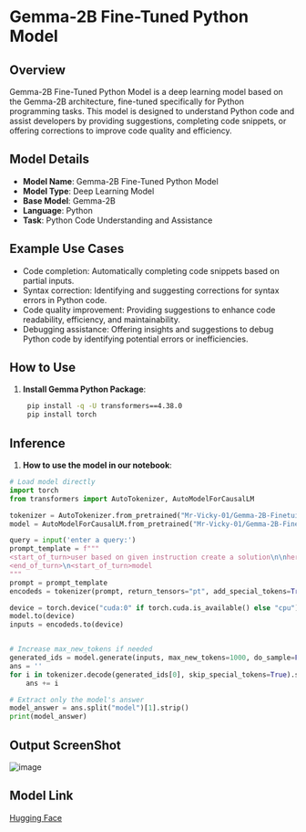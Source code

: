 # Gemma-2B Fine-Tuned Python Model

## Overview
Gemma-2B Fine-Tuned Python Model is a deep learning model based on the Gemma-2B architecture, fine-tuned specifically for Python programming tasks. This model is designed to understand Python code and assist developers by providing suggestions, completing code snippets, or offering corrections to improve code quality and efficiency.

## Model Details
- **Model Name**: Gemma-2B Fine-Tuned Python Model
- **Model Type**: Deep Learning Model
- **Base Model**: Gemma-2B
- **Language**: Python
- **Task**: Python Code Understanding and Assistance

## Example Use Cases
- Code completion: Automatically completing code snippets based on partial inputs.
- Syntax correction: Identifying and suggesting corrections for syntax errors in Python code.
- Code quality improvement: Providing suggestions to enhance code readability, efficiency, and maintainability.
- Debugging assistance: Offering insights and suggestions to debug Python code by identifying potential errors or inefficiencies.

## How to Use
1. **Install Gemma Python Package**:
   ```bash
    pip install -q -U transformers==4.38.0
    pip install torch
   ```

## Inference
1. **How to use the model in our notebook**:
```python
# Load model directly
import torch
from transformers import AutoTokenizer, AutoModelForCausalLM

tokenizer = AutoTokenizer.from_pretrained("Mr-Vicky-01/Gemma-2B-Finetuined-pythonCode")
model = AutoModelForCausalLM.from_pretrained("Mr-Vicky-01/Gemma-2B-Finetuined-pythonCode")

query = input('enter a query:')
prompt_template = f"""
<start_of_turn>user based on given instruction create a solution\n\nhere are the instruction {query}
<end_of_turn>\n<start_of_turn>model
"""
prompt = prompt_template
encodeds = tokenizer(prompt, return_tensors="pt", add_special_tokens=True).input_ids

device = torch.device("cuda:0" if torch.cuda.is_available() else "cpu")
model.to(device)
inputs = encodeds.to(device)


# Increase max_new_tokens if needed
generated_ids = model.generate(inputs, max_new_tokens=1000, do_sample=False, pad_token_id=tokenizer.eos_token_id)
ans = ''
for i in tokenizer.decode(generated_ids[0], skip_special_tokens=True).split('<end_of_turn>')[:2]:
    ans += i

# Extract only the model's answer
model_answer = ans.split("model")[1].strip()
print(model_answer)
```

## Output ScreenShot

![image](https://github.com/Mr-Vicky-01/tamil_summarization/assets/143078285/dcf7edab-0e24-4b5f-89bb-9a98059b7097)

## Model Link

[Hugging Face](https://huggingface.co/Mr-Vicky-01/Gemma-2B-Finetuined-pythonCode)
